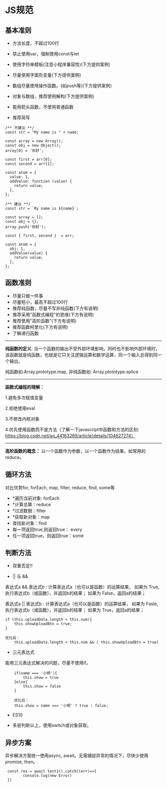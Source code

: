 # JS规范

## 基本准则

* 方法长度，不超过100行
* 禁止使用var，强制使用const与let
* 使用字符串模板(注意小程序兼容性)(下方提供案例)
* 尽量使用字面形变量(下方提供案例)
* 数组尽量使用操作函数。(如push等)(下方提供案例)
* 对象与数组，推荐使用解构(下方提供案例)
* 能用箭头函数，不使用普通函数


* 推荐简写
```
/** 不建议 **/
const str = "My name is " + name;

const array = new Array();
const obj = new Object();
array[0] = '你好';

const first = arr[0];
const second = arr[1];

const atom = {
  value: 1,
  addValue: function (value) {
    return value;
  },
};

/** 建议 **/
const str = `My name is ${name}`;

const array = [];
const obj = {};
array.push('你好');

const { first, second }  = arr;

const atom = {
  obj: 1,
  addValue(value) {
    return value;
  },
};
```

## 函数准则

* 尽量只做一件事
* 尽量短小，最高不超过100行
* 推荐纯函数，尽量不写非纯函数(下方有说明)
* 推荐采用"函数式编程"的思维(下方有说明)
* 推荐使用"高阶函数"(下方有说明)
* 推荐函数柯里化(下方有说明)
* 了解递归函数

---

**纯函数的定义**: 当一个函数的输出不受外部环境影响，同时也不影响外部环境时，该函数就是纯函数，也就是它只关注逻辑运算和数学运算，同一个输入总得到同一个输出。

纯函数如:Array.prototype.map,  非纯函数如: Array.ptototype.splice

---

**函数式编程的理解：** 

1.避免多次赋值变量

2.拒绝使用eval

3.不修改内核对象

4.优先使用函数而不是方法（了解一下javascript中函数和方法的区别: https://blog.csdn.net/qq_44163269/article/details/104627274）

---


**高阶函数的概念：** 以一个函数作为参数，以一个函数作为结果。如常用的reduce。


## 循环方法

对比优势for, forEach, map, filter, reduce, find, some等

* *遍历当前对象: forEach
* *计算总算：reduce
* *过滤数据：filter
* *获取新对象：map
* 查找新对象：find
* 每一项返回true,则返回true： every
* 任一项返回true，则返回true：some


## 判断方法

* 双重否定!!

* || 与 && 

表达式a && 表达式b :  计算表达式a（也可以是函数）的运算结果，
                      如果为 True, 执行表达式b（或函数），并返回b的结果；
                      如果为 False，返回a的结果；

表达式a || 表达式b :  计算表达式a（也可以是函数）的运算结果，
                      如果为 Fasle, 执行表达式b（或函数），并返回b的结果；
                      如果为 True，返回a的结果；
```
if (this.uploadData.length < this.num){
    this.showUploadBtn = true;
}

优化后：
    this.uploadData.length < this.num && ( this.showUploadBtn = true)
```


* 三元表达式

能用三元表达式解决的问题，尽量不使用if。

```   
    if(name === '小明'){
        this.show = true
    }else{
        this.show = false
    }

    优化后：
    this.show = name === '小明' ? true : false;
```

* ES10

* 多层判断以上，使用switch或对象获取。

## 异步方案

异步解决方案统一使用async, await。无需捕捉异常的情况下，尽快少使用promise, then。

```
 const res = await test1().catch((err)=>{
        console.log(new Error)
 }) 
```
